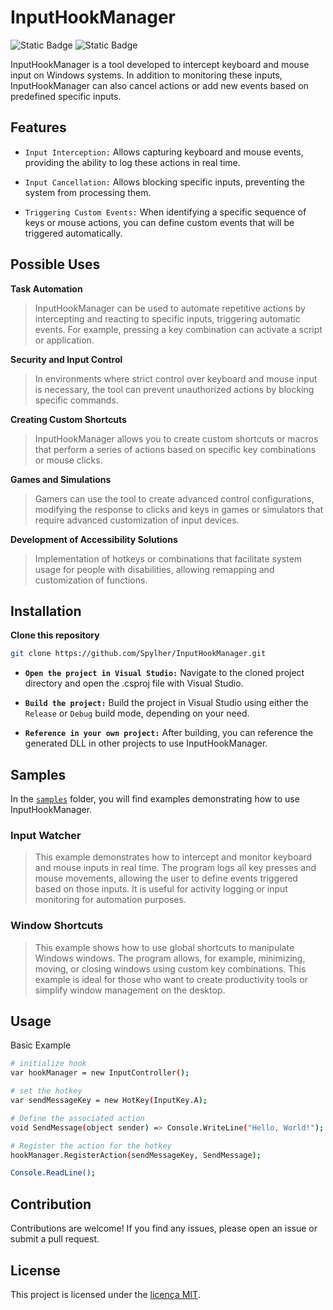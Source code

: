 #  InputHookManager
![Static Badge](https://img.shields.io/badge/dotnet-v8.0-blue)
![Static Badge](https://img.shields.io/badge/license-MIT-green)


InputHookManager is a tool developed to intercept keyboard and mouse input on Windows systems. In addition to monitoring these inputs, InputHookManager can also cancel actions or add new events based on predefined specific inputs.


## Features

- `Input Interception:` Allows capturing keyboard and mouse events, providing the ability to log these actions in real time.

- `Input Cancellation:` Allows blocking specific inputs, preventing the system from processing them.

- `Triggering Custom Events:` When identifying a specific sequence of keys or mouse actions, you can define custom events that will be triggered automatically.

## Possible Uses

**Task Automation**

> InputHookManager can be used to automate repetitive actions by intercepting and reacting to specific inputs, triggering automatic events. For example, pressing a key combination can activate a script or application.

**Security and Input Control**

> In environments where strict control over keyboard and mouse input is necessary, the tool can prevent unauthorized actions by blocking specific commands.

**Creating Custom Shortcuts**

> InputHookManager allows you to create custom shortcuts or macros that perform a series of actions based on specific key combinations or mouse clicks.

**Games and Simulations**

> Gamers can use the tool to create advanced control configurations, modifying the response to clicks and keys in games or simulators that require advanced customization of input devices.

**Development of Accessibility Solutions**

> Implementation of hotkeys or combinations that facilitate system usage for people with disabilities, allowing remapping and customization of functions.

## Installation

**Clone this repository**

```bash
git clone https://github.com/Spylher/InputHookManager.git
```
- **`Open the project in Visual Studio:`** Navigate to the cloned project directory and open the .csproj file with Visual Studio.
  
- **`Build the project:`** Build the project in Visual Studio using either the `Release` or `Debug` build mode, depending on your need.

- **`Reference in your own project:`** After building, you can reference the generated DLL in other projects to use InputHookManager.

## Samples

In the [`samples`](./samples) folder, you will find examples demonstrating how to use InputHookManager.

### Input Watcher

> This example demonstrates how to intercept and monitor keyboard and mouse inputs in real time. The program logs all key presses and mouse movements, allowing the user to define events triggered based on those inputs. It is useful for activity logging or input monitoring for automation purposes.

### Window Shortcuts

> This example shows how to use global shortcuts to manipulate Windows windows. The program allows, for example, minimizing, moving, or closing windows using custom key combinations. This example is ideal for those who want to create productivity tools or simplify window management on the desktop.

## Usage

Basic Example

```bash
# initialize hook
var hookManager = new InputController();

# set the hotkey
var sendMessageKey = new HotKey(InputKey.A);

# Define the associated action
void SendMessage(object sender) => Console.WriteLine("Hello, World!");

# Register the action for the hotkey
hookManager.RegisterAction(sendMessageKey, SendMessage);

Console.ReadLine();
```

## Contribution
Contributions are welcome! If you find any issues, please open an issue or submit a pull request.

## License
This project is licensed under the [licença MIT](./LICENSE.txt).

